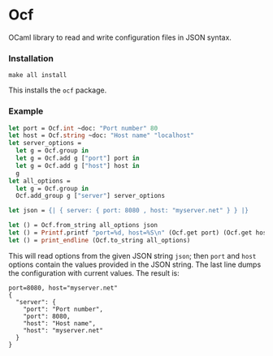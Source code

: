 Ocf
===

OCaml library to read and write configuration files in JSON syntax.


### Installation

````
make all install
````
This installs the `ocf` package.

### Example

````ocaml
let port = Ocf.int ~doc: "Port number" 80
let host = Ocf.string ~doc: "Host name" "localhost"
let server_options =
  let g = Ocf.group in
  let g = Ocf.add g ["port"] port in
  let g = Ocf.add g ["host"] host in
  g
let all_options =
  let g = Ocf.group in
  Ocf.add_group g ["server"] server_options

let json = {| { server: { port: 8080 , host: "myserver.net" } } |}

let () = Ocf.from_string all_options json
let () = Printf.printf "port=%d, host=%S\n" (Ocf.get port) (Ocf.get host)
let () = print_endline (Ocf.to_string all_options)
````
This will read options from the given JSON string `json`; then `port` and
`host` options contain the values provided in the JSON string.
The last line dumps the configuration with current values. The result is:
````
port=8080, host="myserver.net"
{
  "server": {
    "port": "Port number",
    "port": 8080,
    "host": "Host name",
    "host": "myserver.net"
  }
}
````
